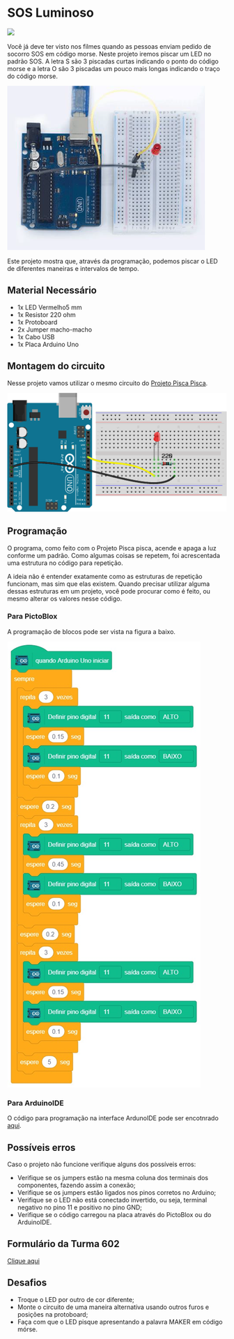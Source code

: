 # SOS Luminoso

<div style="display: inline_block">
  <img src="https://img.shields.io/badge/Arduino-Uno-blue">
</div>

Você já deve ter visto nos filmes quando as pessoas enviam pedido de socorro SOS em código morse. Neste projeto iremos piscar um LED no padrão SOS. A letra S são 3 piscadas curtas indicando o ponto do código morse e a letra O são 3 piscadas um pouco mais longas indicando o traço do código morse.

![LEDblink](img/im1.png)

Este projeto mostra que, através da programação, podemos piscar o LED de diferentes maneiras e intervalos de tempo.

## Material Necessário

- 1x LED Vermelho5 mm
- 1x Resistor 220 ohm
- 1x Protoboard
- 2x Jumper macho-macho
- 1x Cabo USB
- 1x Placa Arduino Uno

## Montagem do circuito

Nesse projeto vamos utilizar o mesmo circuito do [Projeto Pisca Pisca](/Projeto1/README.md).

![montageExample](img/im2.png)

## Programação

O programa, como feito com o Projeto Pisca pisca, acende e apaga a luz conforme um padrão. Como algumas coisas se repetem, foi acrescentada uma estrutura no código para repetição.

A ideia não é entender exatamente como as estruturas de repetição funcionam, mas sim que elas existem. Quando precisar utilizar alguma dessas estruturas em um projeto, você pode procurar como é feito, ou mesmo alterar os valores nesse código.

### Para PictoBlox

A programação de blocos pode ser vista na figura a baixo.

![montageExample](PictoBlox/pb.png)

### Para ArduinoIDE

O código para programação na interface ArdunoIDE pode ser encotnrado [aqui](ArduinoIDE/ArduinoIDE.cpp).

## Possíveis erros

Caso o projeto não funcione verifique alguns dos possíveis erros:

- Verifique se os jumpers estão na mesma coluna dos terminais dos componentes, fazendo assim a conexão;
- Verifique se os jumpers estão ligados nos pinos corretos no Arduino;
- Verifique se o LED não está conectado invertido, ou seja, terminal negativo no pino 11 e positivo no pino GND;
- Verifique se o código carregou na placa através do PictoBlox ou do ArduinoIDE.

## Formulário da Turma 602

[Clique aqui](https://docs.google.com/forms/d/1mtS6ED_8T9CttlAT9PomXdGHlyvFpuzrv59pMLOi0vc)

## Desafios

- Troque o LED por outro de cor diferente;
- Monte o circuito de uma maneira alternativa usando outros furos e posições na protoboard;
- Faça com que o LED pisque apresentando a palavra MAKER em código mórse.